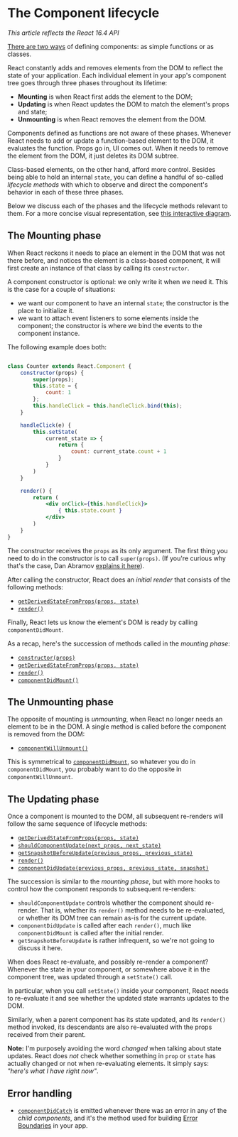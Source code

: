 # The Component lifecycle

_This article reflects the React 16.4 API_

[There are two ways](./components.md) of defining components: as simple functions or as classes. 

React constantly adds and removes elements from the DOM to reflect the state of your application. Each individual element in your app's component tree goes through three phases throughout its lifetime:

* __Mounting__ is when React first adds the element to the DOM;
* __Updating__ is when React updates the DOM to match the element's props and state;
* __Unmounting__ is when React removes the element from the DOM.

Components defined as functions are not aware of these phases. Whenever React needs to add or update a function-based element to the DOM, it evaluates the function. Props go in, UI comes out. When it needs to remove the element from the DOM, it just deletes its DOM subtree.

Class-based elements, on the other hand, afford more control. Besides being able to hold an internal `state`, you can define a handful of so-called _lifecycle methods_ with which to observe and direct the component's behavior in each of these three phases. 

Below we discuss each of the phases and the lifecycle methods relevant to them. For a more concise visual representation, see [this interactive diagram](http://projects.wojtekmaj.pl/react-lifecycle-methods-diagram/).

## The Mounting phase

When React reckons it needs to place an element in the DOM that was not there before, and notices the element is a class-based component, it will first create an instance of that class by calling its `constructor`. 

A component constructor is optional: we only write it when we need it. This is the case for a couple of situations:

* we want our component to have an internal `state`; the constructor is the place to initialize it.
* we want to attach event listeners to some elements inside the component; the constructor is where we bind the events to the component instance.

The following example does both:

```jsx

class Counter extends React.Component {
	constructor(props) {
		super(props);
		this.state = {
			count: 1
		};
		this.handleClick = this.handleClick.bind(this);
	}

	handleClick(e) {
		this.setState(
			current_state => {
				return {
					count: current_state.count + 1
				}
			}
		)
	}

	render() {
		return (
			<div onClick={this.handleClick}>
				{ this.state.count }
			</div>
		)
	}
}
```

The constructor receives the `props` as its only argument. The first thing you need to do in the constructor is to call `super(props)`. (If you're curious why that's the case, Dan Abramov [explains it here](https://overreacted.io/why-do-we-write-super-props/)).

After calling the constructor, React does an _initial render_ that consists of the following methods:

* [`getDerivedStateFromProps(props, state)`][getderivedstatefromprops]
* [`render()`][render]

Finally, React lets us know the element's DOM is ready by calling `componentDidMount`.

As a recap, here's the succession of methods called in the _mounting phase_:

* [`constructor(props)`][constructor]
* [`getDerivedStateFromProps(props, state)`][getderivedstatefromprops]
* [`render()`][render]
* [`componentDidMount()`][componentdidmount]

## The Unmounting phase

The opposite of mounting is _unmounting_, when React no longer needs an element to be in the DOM. A single method is called before the component is removed from the DOM:

* [`componentWillUnmount()`][componentwillunmount]

This is symmetrical to [`componentDidMount`][componentdidmount], so whatever you do in `componentDidMount`, you probably want to do the opposite in `componentWillUnmount`.

## The Updating phase

Once a component is mounted to the DOM, all subsequent re-renders will follow the same sequence of lifecycle methods:

* [`getDerivedStateFromProps(props, state)`][getderivedstatefromprops]
* [`shouldComponentUpdate(next_props, next_state)`][shouldcomponentupdate]
* [`getSnapshotBeforeUpdate(previous_props, previous_state)`][getsnapshotbeforeupdate]
* [`render()`][render]
* [`componentDidUpdate(previous_props, previous_state, snapshot)`][componentdidupdate]

The succession is similar to the _mounting phase_, but with more hooks to control how the component responds to subsequent re-renders:

* `shouldComponentUpdate` controls whether the component should re-render. That is, whether its `render()` method needs to be re-evaluated, or whether its DOM tree can remain as-is for the current update.
* `componentDidUpdate` is called after each `render()`, much like `componentDidMount` is called after the initial render.
* `getSnapshotBeforeUpdate` is rather infrequent, so we're not going to discuss it here.

When does React re-evaluate, and possibly re-render a component? Whenever the state in your component, or somewhere above it in the component tree, was updated through a `setState()` call.

In particular, when you call `setState()` inside your component, React needs to re-evaluate it and see whether the updated state warrants updates to the DOM. 

Similarly, when a parent component has its state updated, and its `render()` method invoked, its descendants are also re-evaluated with the props received from their parent.

__Note:__ I'm purposely avoiding the word _changed_ when talking about state updates. React does _not_ check whether something in `prop` or `state` has actually changed or not when re-evaluating elements. It simply says: _"here's what I have right now"_. 

## Error handling

* [`componentDidCatch`][componentdidcatch] is emitted whenever there was an error in any of the _child components_, and it's the method used for building [Error Boundaries](./error-boundaries.md) in your app.

[constructor]: https://reactjs.org/docs/react-component.html#constructor
[getderivedstatefromprops]: https://reactjs.org/docs/react-component.html#getderivedstatefromprops
[render]: https://reactjs.org/docs/react-component.html#render
[componentdidmount]: https://reactjs.org/docs/react-component.html#componentdidmount
[componentwillunmount]: https://reactjs.org/docs/react-component.html#componentwillunmount
[shouldcomponentupdate]: https://reactjs.org/docs/react-component.html#shouldcomponentupdate
[componentdidupdate]: https://reactjs.org/docs/react-component.html#componentdidupdate
[getsnapshotbeforeupdate]: https://reactjs.org/docs/react-component.html#getsnapshotbeforeupdate
[componentdidcatch]: https://reactjs.org/docs/react-component.html#componentdidcatch